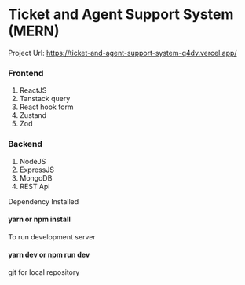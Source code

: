 # Ticket and Agent Support System (MERN)

Project Url: https://ticket-and-agent-support-system-q4dv.vercel.app/


### Frontend
1. ReactJS
2. Tanstack query
3. React hook form
4. Zustand
5. Zod

### Backend
1. NodeJS
2. ExpressJS
3. MongoDB
4. REST Api

Dependency Installed 
#### yarn or npm install

To run development server
####  yarn dev or npm run dev

git for local repository
